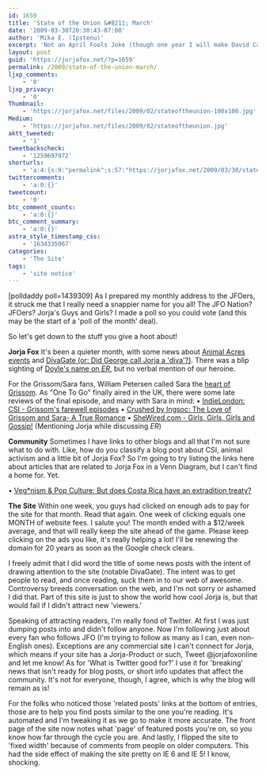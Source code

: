 ```yaml
---
id: 1659
title: 'State of the Union &#8211; March'
date: '2009-03-30T20:30:43-07:00'
author: 'Mika E. (Ipstenu)'
excerpt: 'Not an April Fools Joke (though one year I will make David Caruso: Online). Read a summary of last month for Jorja, JFO and everyone else.'
layout: post
guid: 'https://jorjafox.net/?p=1659'
permalink: /2009/state-of-the-union-march/
ljxp_comments:
    - '0'
ljxp_privacy:
    - '0'
Thumbnail:
    - 'https://jorjafox.net/files/2009/02/stateoftheunion-100x100.jpg'
Medium:
    - 'https://jorjafox.net/files/2009/02/stateoftheunion.jpg'
aktt_tweeted:
    - '1'
tweetbackscheck:
    - '1259697972'
shorturls:
    - 'a:4:{s:9:"permalink";s:57:"https://jorjafox.net/2009/03/30/state-of-the-union-march/";s:7:"tinyurl";s:25:"http://tinyurl.com/cuxndg";s:4:"isgd";s:18:"http://is.gd/5340q";s:5:"bitly";s:20:"http://bit.ly/84IQM4";}'
twittercomments:
    - 'a:0:{}'
tweetcount:
    - '0'
btc_comment_counts:
    - 'a:0:{}'
btc_comment_summary:
    - 'a:0:{}'
astra_style_timestamp_css:
    - '1634335967'
categories:
    - 'The Site'
tags:
    - 'site notice'
---
```


<span class="alignright">[polldaddy poll=1439309]</span> As I prepared my monthly address to the JFOers, it struck me that I really need a snappier name for you all!  The JFO Nation?  JFOers? Jorja's Guys and Girls? I made a poll so you could vote (and this may be the start of a 'poll of the month' deal).

So let's get down to the stuff you give a hoot about!

<strong>Jorja Fox</strong>
It's been a quieter month, with some news about <a href="https://jorjafox.net/2009/03/03/animal-acres-updates/">Animal Acres events</a> and <a href="https://jorjafox.net/2009/03/04/did-george-eads-call-jorja-a-diva/">DivaGate (or: Did George call Jorja a 'diva'?)</a>.  There was a blip sighting of <a href="https://jorjafox.net/2009/03/22/doyle-sighted-again/">Doyle's name on <em>ER</em></a>, but no verbal mention of our heroine.

For the Grissom/Sara fans, William Petersen called Sara the <a href="https://jorjafox.net/2009/03/11/petersen-sara-is-the-heart-of-grissom/">heart of Grissom</a>.  As "One To Go" finally aired in the UK, there were some late reviews of the final episode, and many with Sara in mind:
&bull; <a href="http://www.indielondon.co.uk/TV-Review/csi-grissom-s-farewell-episodes">IndieLondon: CSI - Grissom's farewell episodes</a>
&bull; <a href="http://crushedwithkisses.blogspot.com/2009/03/love-of-grissom-and-sara-true-romance.html">Crushed by Ingsoc: The Love of Grissom and Sara- A True Romance</a>
&bull; <a href="http://www.shewired.com/Article.cfm?ID=22058">SheWired.com - Girls, Girls, Girls and Gossip!</a> (Mentioning Jorja while discussing <em>ER</em>)

<strong>Community</strong>
Sometimes I have links to other blogs and all that I'm not sure what to do with. Like, how do you classify a blog post about CSI, animal activism and a little bit of Jorja Fox?  So I'm going to try listing the links here about articles that are related to Jorja Fox in a Venn Diagram, but I can't find a home for. Yet.

&bull; <a href="http://www.easyvegan.info/2009/03/12/vegnism-pop-culture-but-does-costa-rica-have-an-extradition-treaty/">Veg*nism & Pop Culture: But does Costa Rica have an extradition treaty?</a>

<strong>The Site</strong>
Within one week, you guys had clicked on enough ads to pay for the site for that month.  Read that again. One week of clicking equals one MONTH of website fees. I salute you! The month ended with a $12/week average, and that will really keep the site ahead of the game. Please keep clicking on the ads you like, it's really helping a lot! I'll be renewing the domain for 20 years as soon as the Google check clears.

I freely admit that I did word the title of some news posts with the intent of drawing attention to the site (notable DivaGate).  The intent was to get people to read, and once reading, suck them in to our web of awesome.  Controversy breeds conversation on the web, and I'm not sorry or ashamed I did that.  Part of this site is just to show the world how cool Jorja is, but that would fail if I didn't attract new 'viewers.'

Speaking of attracting readers, I'm really fond of Twitter.  At first I was just dumping posts into and didn't follow anyone. Now I'm following just about every fan who follows JFO (I'm trying to follow as many as I can, even non-English ones). Exceptions are any commercial site I can't connect for Jorja, which means if your site has a Jorja-Product or such, Tweet @jorjafoxonline and let me know!  As for 'What is Twitter good for?'  I use it for 'breaking' news that isn't ready for blog posts, or short info updates that affect the community. It's not for everyone, though, I agree, which is why the blog will remain as is!

For the folks who noticed those 'related posts' links at the bottom of entries, those are to help you find posts similar to the one you're reading.  It's automated and I'm tweaking it as we go to make it more accurate. The front page of the site now notes what 'page' of featured posts you're on, so you know how far through the cycle you are. And lastly, I flipped the site to 'fixed width' because of comments from people on older computers.  This had the side effect of making the site pretty on IE 6 and IE 5! I know, shocking.